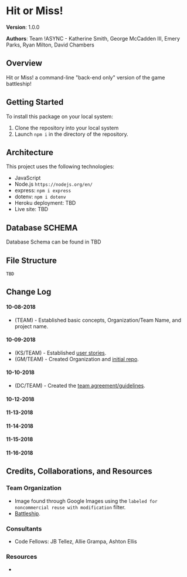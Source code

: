 # Hit or Miss!
**Version**: 1.0.0

**Authors**: Team !ASYNC - Katherine Smith, George McCadden III, Emery Parks, Ryan Milton, David Chambers


## Overview
Hit or Miss! a command-line "back-end only" version of the game battleship!

## Getting Started
To install this package on your local system:
1. Clone the repository into your local system
2. Launch ```npm i``` in the directory of the repository.

## Architecture
This project uses the following technologies:
* JavaScript
* Node.js ```https://nodejs.org/en/```
* express: ```npm i express```
* dotenv: ```npm i dotenv```
* Heroku deployment: TBD
* Live site: TBD

## Database SCHEMA
Database Schema can be found in TBD

## File Structure
```
TBD

```

## Change Log


#### 10-08-2018
* (TEAM) - Established basic concepts, Organization/Team Name, and project name.

#### 10-09-2018
* (KS/TEAM) - Established [user stories](user-stories.md).
* (GM/TEAM) - Created Organization and [initial repo](https://github.com/hit-or-miss/midterm).

#### 10-10-2018
* (DC/TEAM) - Created the [team agreement/guidelines](team-agreement.md).

#### 10-12-2018


#### 11-13-2018



#### 11-14-2018



#### 11-15-2018



#### 11-16-2018




## Credits, Collaborations, and Resources
### Team Organization
* Image found through Google Images using the ``` labeled for noncommercial reuse with modification ``` filter.
* [Battleship](http://archive.defense.gov/DODCMSShare/NewsStoryPhoto/2009-08/hrs_090730-N-XXXXX-001c.jpg).

### Consultants
* Code Fellows: JB Tellez, Allie Grampa, Ashton Ellis

### Resources
* 
